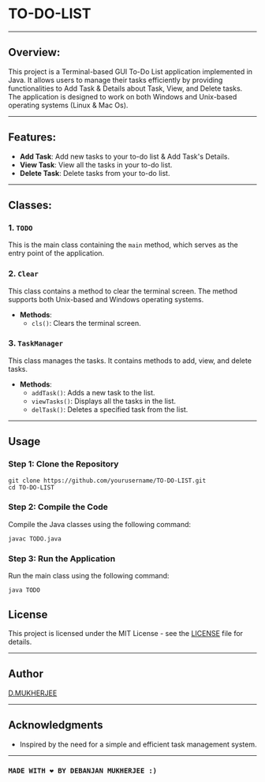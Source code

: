 # TO-DO-LIST

---

## Overview:
This project is a Terminal-based GUI To-Do List application implemented in Java. 
It allows users to manage their tasks efficiently by providing functionalities to Add Task & Details about Task, View, and Delete tasks. 
The application is designed to work on both Windows and Unix-based operating systems (Linux & Mac Os).

---

## Features:
- **Add Task**: Add new tasks to your to-do list & Add Task's Details.
- **View Task**: View all the tasks in your to-do list.
- **Delete Task**: Delete tasks from your to-do list.

---

## Classes:
### 1. `TODO`
This is the main class containing the `main` method, which serves as the entry point of the application.

### 2. `Clear`
This class contains a method to clear the terminal screen. The method supports both Unix-based and Windows operating systems.
- **Methods**:
  - `cls()`: Clears the terminal screen.

### 3. `TaskManager`
This class manages the tasks. It contains methods to add, view, and delete tasks.

- **Methods**:
  - `addTask()`: Adds a new task to the list.
  - `viewTasks()`: Displays all the tasks in the list.
  - `delTask()`: Deletes a specified task from the list.

---

## Usage

### Step 1: Clone the Repository

```
git clone https://github.com/yourusername/TO-DO-LIST.git
cd TO-DO-LIST
```

### Step 2: Compile the Code

Compile the Java classes using the following command:

```
javac TODO.java
```

### Step 3: Run the Application

Run the main class using the following command:

```
java TODO
```


## License

This project is licensed under the MIT License - see the [LICENSE](LICENSE) file for details.

---

## Author

[D.MUKHERJEE](https://github.com/iam-debanjan007)

---

## Acknowledgments

- Inspired by the need for a simple and efficient task management system.

---

### `MADE WITH ❤️ BY DEBANJAN MUKHERJEE :)`
